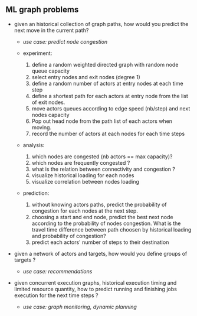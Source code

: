 ## ML graph problems

* given an historical collection of graph paths, 
how would you predict the next move in the current path?
    * _use case: predict node congestion_
    
    * experiment: 
        1. define a random weighted directed graph 
        with random node queue capacity
        2. select entry nodes and exit nodes (degree 1)
        3. define a random number of actors at entry nodes at each time step
        4. define a shortest path for each actors at entry node 
        from the list of exit nodes. 
        5. move actors queues according to edge speed (nb/step) 
        and next nodes capacity
        6. Pop out head node from the path list of each actors when moving.
        7. record the number of actors at each nodes for each time steps
        
    * analysis: 
        1. which nodes are congested (nb actors == max capacity)?
        2. which nodes are frequently congested ?
        3. what is the relation between connectivity and congestion ?
        4. visualize historical loading for each nodes
        5. visualize correlation between nodes loading
        
    * prediction:
        1. without knowing actors paths, predict the probability of 
        congestion for each nodes at the next step.
        2. choosing a start and end node, predict the best next node according to 
        the probability of nodes congestion. What is the travel time difference
        between path choosen by historical loading and probability of congestion?
        3. predict each actors' number of steps to their destination
    
* given a network of actors and targets, 
how would you define groups of targets ?
    * _use case: recommendations_
    
* given concurrent execution graphs, historical execution timing and 
limited resource quantity, how to predict running and finishing jobs execution
for the next time steps ?
    * _use case: graph monitoring, dynamic planning_